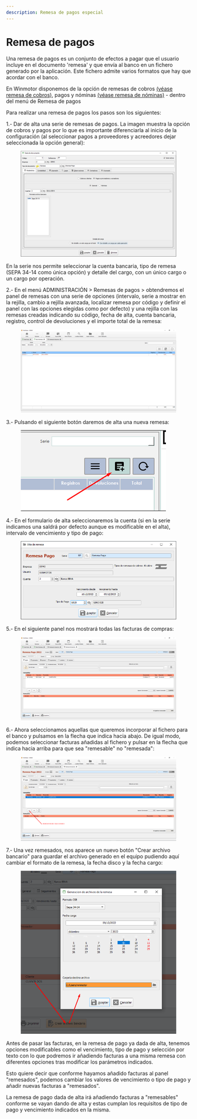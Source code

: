 ```yaml
---
description: Remesa de pagos especial
---
```


# Remesa de pagos

​Una remesa de pagos es un conjunto de efectos a pagar que el usuario incluye en el documento 'remesa' y que envía al banco en un fichero generado por la aplicación. Este fichero admite varios formatos que hay que acordar con el banco.

En Winmotor disponemos de la opción de remesas de cobros [(véase remesa de cobros)](../remesas.md), pagos y nóminas [(véase remesa de nóminas)](remesa-de-nominas.md) - dentro del menú de Remesa de pagos

Para realizar una remesa de pagos los pasos son los siguientes:

1.- Dar de alta una serie de remesas de pagos. La imagen muestra la opción de cobros y pagos por lo que es importante diferenciarla al inicio de la configuración (al seleccionar pagos a proveedores y acreedores dejar seleccionada la opción general):

<figure><img src="../../../../.gitbook/assets/imagen (3) (1) (4).png" alt=""><figcaption></figcaption></figure>

En la serie nos permite seleccionar la cuenta bancaria, tipo de remesa (SEPA 34-14 como única opción) y detalle del cargo, con un único cargo o un cargo por operación.

2.- En el menú ADMINISTRACIÓN > Remesas de pagos > obtendremos el panel de remesas con una serie de opciones (intervalo, serie a mostrar en la rejilla, cambio a rejilla avanzada, localizar remesa por código y definir el panel con las opciones elegidas como por defecto) y una rejilla con las remesas creadas indicando su código, fecha de alta, cuenta bancaria, registro, control de devoluciones y el importe total de la remesa:

<figure><img src="../../../../.gitbook/assets/imagen (5) (2).png" alt=""><figcaption></figcaption></figure>

3.- Pulsando el siguiente botón daremos de alta una nueva remesa:

<figure><img src="../../../../.gitbook/assets/imagen (7) (1).png" alt=""><figcaption></figcaption></figure>

4.- En el formulario de alta seleccionaremos la cuenta (si en la serie indicamos una saldrá por defecto aunque es modificable en el alta), intervalo de vencimiento y tipo de pago:

<figure><img src="../../../../.gitbook/assets/imagen (3) (4) (1).png" alt=""><figcaption></figcaption></figure>

5.- En el siguiente panel nos mostrará todas las facturas de compras:

<figure><img src="../../../../.gitbook/assets/imagen (1) (1) (1).png" alt=""><figcaption></figcaption></figure>

6.- Ahora seleccionamos aquellas que queremos incorporar al fichero para el banco y pulsamos en la flecha que indica hacia abajo. De igual modo, podemos seleccionar facturas añadidas al fichero y pulsar en la flecha que indica hacia arriba para que sea "remesable" no "remesada":

<figure><img src="../../../../.gitbook/assets/imagen (31).png" alt=""><figcaption></figcaption></figure>

7.- Una vez remesados, nos aparece un nuevo botón "Crear archivo bancario" para guardar el archivo generado en el equipo pudiendo aquí cambiar el formato de la remesa, la fecha disco y la fecha cargo:

<figure><img src="../../../../.gitbook/assets/imagen (2) (1) (1) (1).png" alt=""><figcaption></figcaption></figure>

Antes de pasar las facturas, en la remesa de pago ya dada de alta, tenemos opciones modificables como el vencimiento, tipo de pago y selección por texto con lo que podremos ir añadiendo facturas a una misma remesa con diferentes opciones tras modificar los parámetros indicados.

Esto quiere decir que conforme hayamos añadido facturas al panel "remesados", podemos cambiar los valores de vencimiento o tipo de pago y añadir nuevas facturas a "remesados".

La remesa de pago dada de alta irá añadiendo facturas a "remesables" conforme se vayan dando de alta y estas cumplan los requisitos de tipo de pago y vencimiento indicados en la misma.
